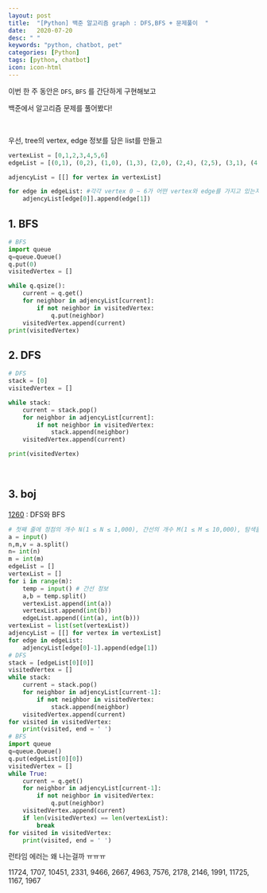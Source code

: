 ```yaml
---
layout: post
title:  "[Python] 백준 알고리즘 graph : DFS,BFS + 문제풀이  "
date:   2020-07-20
desc: " "
keywords: "python, chatbot, pet"
categories: [Python]
tags: [python, chatbot]
icon: icon-html
---
```


이번 한 주 동안은 `DFS`, `BFS` 를 간단하게 구현해보고

백준에서 알고리즘 문제를 풀어봤다!



<br>



우선, tree의 vertex, edge 정보를 담은 list를 만들고


```python
vertexList = [0,1,2,3,4,5,6]
edgeList = [(0,1), (0,2), (1,0), (1,3), (2,0), (2,4), (2,5), (3,1), (4,2), (4,6), (5,2), (6,4)]

adjencyList = [[] for vertex in vertexList]

for edge in edgeList: #각각 vertex 0 ~ 6가 어떤 vertex와 edge를 가지고 있는지
    adjencyList[edge[0]].append(edge[1])
```


## 1. BFS

```python
# BFS
import queue
q=queue.Queue()
q.put(0)
visitedVertex = []

while q.qsize():
    current = q.get()
    for neighbor in adjencyList[current]:
        if not neighbor in visitedVertex:
            q.put(neighbor)
    visitedVertex.append(current)
print(visitedVertex)
```

## 2. DFS

```python
# DFS
stack = [0]
visitedVertex = []

while stack:
    current = stack.pop()
    for neighbor in adjencyList[current]:
        if not neighbor in visitedVertex:
            stack.append(neighbor)
    visitedVertex.append(current)

print(visitedVertex)
```

<br>

## 3. boj

[1260](https://www.acmicpc.net/problem/1260) : DFS와 BFS


```python
# 첫째 줄에 정점의 개수 N(1 ≤ N ≤ 1,000), 간선의 개수 M(1 ≤ M ≤ 10,000), 탐색을 시작할 정점의 번호 V가 주어진다
a = input()
n,m,v = a.split()
n= int(n)
m = int(m)
edgeList = []
vertexList = []
for i in range(m):
    temp = input() # 간선 정보
    a,b = temp.split()
    vertexList.append(int(a))
    vertexList.append(int(b))
    edgeList.append((int(a), int(b)))
vertexList = list(set(vertexList))
adjencyList = [[] for vertex in vertexList]
for edge in edgeList:
    adjencyList[edge[0]-1].append(edge[1])
# DFS
stack = [edgeList[0][0]]
visitedVertex = []
while stack:
    current = stack.pop()
    for neighbor in adjencyList[current-1]:
        if not neighbor in visitedVertex:
            stack.append(neighbor)
    visitedVertex.append(current)
for visited in visitedVertex:
    print(visited, end = ' ')
# BFS
import queue
q=queue.Queue()
q.put(edgeList[0][0])
visitedVertex = []
while True:
    current = q.get()
    for neighbor in adjencyList[current-1]:
        if not neighbor in visitedVertex:
            q.put(neighbor)
    visitedVertex.append(current)
    if len(visitedVertex) == len(vertexList):
        break
for visited in visitedVertex:
    print(visited, end = ' ')
```

런타임 에러는 왜 나는걸까 ㅠㅠㅠ



 11724, 1707, 10451, 2331, 9466, 2667, 4963, 7576, 2178, 2146, 1991, 11725, 1167, 1967








```python
```


```python
```


```python
```


```python
```


```python
```



```python
```
